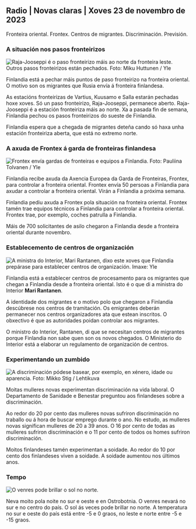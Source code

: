 ## Radio \| Novas claras \| Xoves 23 de novembro de 2023

Fronteira oriental. Frontex. Centros de migrantes. Discriminación. Previsión.

### A situación nos pasos fronteirizos

![Raja-Jooseppi é o paso fronteirizo máis ao norte da fronteira leste. Outros pasos fronteirizos están pechados. Foto: Miku Huttunen / Yle](https://images.cdn.yle.fi/image/upload/c_crop,h_3216,w_5712,x_0,y_421/ar_1.7777777777777777,c_fill,g_faces,h_671,w_r1201.q_auto:eco/f_auto/fl_lossy/v1700751077/39-1205645655f665a86285)

Finlandia está a pechar máis puntos de paso fronteirizo na fronteira oriental. O motivo son os migrantes que Rusia envía á fronteira finlandesa.

As estacións fronteirizas de Vartius, Kuusamo e Salla estarán pechadas hoxe xoves. Só un paso fronteirizo, Raja-Jooseppi, permanece aberto. Raja-Jooseppi é a estación fronteiriza máis ao norte. Xa a pasada fin de semana, Finlandia pechou os pasos fronteirizos do sueste de Finlandia.

Finlandia espera que a chegada de migrantes deteña cando só haxa unha estación fronteiriza aberta, que está no extremo norte.

### A axuda de Frontex á garda de fronteiras finlandesa

![Frontex envía gardas de fronteiras e equipos a Finlandia. Foto: Pauliina Tolvanen / Yle](https://images.cdn.yle.fi/image/upload/c_crop,h_1080,w_1919,x_0,y_0/ar_1.7777777777777777,c_fill,g_faces,h_671,w_1201,w_1201q_auto:eco/f_auto/fl_lossy/v1663055873/39-100697563203716d9ecd)

Finlandia recibe axuda da Axencia Europea da Garda de Fronteiras, Frontex, para controlar a fronteira oriental. Frontex envía 50 persoas a Finlandia para axudar a controlar a fronteira oriental. Virán a Finlandia a próxima semana.

Finlandia pediu axuda a Frontex pola situación na fronteira oriental. Frontex tamén trae equipos técnicos a Finlandia para controlar a fronteira oriental. Frontex trae, por exemplo, coches patrulla a Finlandia.

Máis de 700 solicitantes de asilo chegaron a Finlandia desde a fronteira oriental durante novembro.

### Establecemento de centros de organización

![A ministra do Interior, Mari Rantanen, dixo este xoves que Finlandia prepárase para establecer centros de organización. Imaxe: Yle](https://images.cdn.yle.fi/image/upload/c_crop,h_1080,w_1919,x_0,y_0/ar_1.777777777777777,c_fill,g_faces,h_675,w_1200.0/dpr_auto_1.0/dp/f_auto/fl_lossy/v1700721586/39-1205201655eed1e81849)

Finlandia está a establecer centros de procesamento para os migrantes que chegan a Finlandia desde a fronteira oriental. Isto é o que di a ministra do Interior **Mari Rantanen**.

A identidade dos migrantes e o motivo polo que chegaron a Finlandia descúbrese nos centros de tramitación. Os emigrantes deberán permanecer nos centros organizadores ata que estean inscritos. O obxectivo é que as autoridades poidan controlar aos migrantes.

O ministro do Interior, Rantanen, di que se necesitan centros de migrantes porque Finlandia non sabe quen son os novos chegados. O Ministerio do Interior está a elaborar un regulamento de organización de centros.

### Experimentando un zumbido

![A discriminación pódese basear, por exemplo, en xénero, idade ou aparencia. Foto: Mikko Stig / Lehtikuva](https://images.cdn.yle.fi/image/upload/c_crop,h_2394,w_4256,x_0,y_110/ar_1.7777777777777777,c_fill,g_faces,h_1201,w_1201.q_auto:eco/f_auto/fl_lossy/v1700718446/39-1205193655ee719688c7)

Moitas mulleres novas experimentan discriminación na vida laboral. O Departamento de Sanidade e Benestar preguntou aos finlandeses sobre a discriminación.

Ao redor do 20 por cento das mulleres novas sufriron discriminación no traballo ou á hora de buscar emprego durante o ano. No estudo, as mulleres novas significan mulleres de 20 a 39 anos. O 16 por cento de todas as mulleres sufriron discriminación e o 11 por cento de todos os homes sufriron discriminación.

Moitos finlandeses tamén experimentan a soidade. Ao redor do 10 por cento dos finlandeses viven a soidade. A soidade aumentou nos últimos anos.

### Tempo

![O venres pode brillar o sol no norte.](https://images.cdn.yle.fi/image/upload/c_crop,h_1080,w_1919,x_0,y_0/ar_1.77777777777777777,c_fill,g_faces,h_675,w_1200/dpr_1.0/q_auto:eco/f_auto/fl_lossy/v1700752778/39-1205671655f6d69ed984)

Neva moito pola noite no sur e oeste e en Ostrobotnia. O venres nevará no sur e no centro do país. O sol ás veces pode brillar no norte. A temperatura no sur e oeste do país está entre -5 e 0 graos, no leste e norte entre -5 e -15 graos.